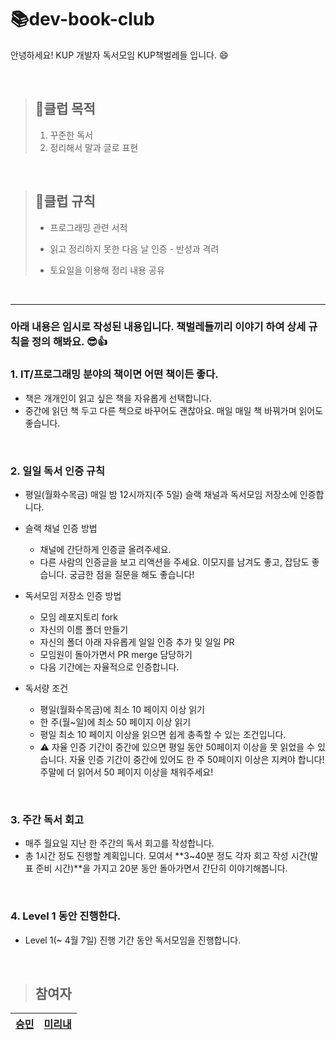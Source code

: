 # 📚dev-book-club
안녕하세요! KUP 개발자 독서모임 KUP책벌레들 입니다. 😄

<br/>

>  ## 🚩클럽 목적  
>  1. 꾸준한 독서
>  2. 정리해서 말과 글로 표현

<br/>

> ## 📌클럽 규칙
> * 프로그래밍 관련 서적  <br/>
>
> * 읽고 정리하지 못한 다음 날 인증 - 반성과 격려 <br/>
>
> * 토요일을 이용해 정리 내용 공유  <br/>

<br/>

* * *

### 아래 내용은 임시로 작성된 내용입니다. 책벌레들끼리 이야기 하여 상세 규칙을 정의 해봐요. 😎👍

### 1. IT/프로그래밍 분야의 책이면 어떤 책이든 좋다.
- 책은 개개인이 읽고 싶은 책을 자유롭게 선택합니다.
- 중간에 읽던 책 두고 다른 책으로 바꾸어도 괜찮아요. 매일 매일 책 바꿔가며 읽어도 좋습니다.

<br/>

### 2. 일일 독서 인증 규칙
- 평일(월화수목금) 매일 밤 12시까지(주 5일) 슬랙 채널과 독서모임 저장소에 인증합니다.

- 슬랙 채널 인증 방법
  - 채널에 간단하게 인증글 올려주세요.
  - 다른 사람의 인증글을 보고 리액션을 주세요. 이모지를 남겨도 좋고, 잡담도 좋습니다. 궁금한 점을 질문을 해도 좋습니다!

- 독서모임 저장소 인증 방법
  - 모임 레포지토리 fork
  - 자신의 이름 폴더 만들기
  - 자신의 폴더 아래 자유롭게 일일 인증 추가 및 일일 PR
  - 모임원이 돌아가면서 PR merge 담당하기
  - 다음 기간에는 자율적으로 인증합니다.

- 독서량 조건
  - 평일(월화수목금)에 최소 10 페이지 이상 읽기
  - 한 주(월~일)에 최소 50 페이지 이상 읽기
  - 평일 최소 10 페이지 이상을 읽으면 쉽게 충족할 수 있는 조건입니다.
  - ⚠ 자율 인증 기간이 중간에 있으면 평일 동안 50페이지 이상을 못 읽었을 수 있습니다. 자율 인증 기간이 중간에 있어도 한 주 50페이지 이상은 지켜야 합니다! 주말에 더 읽어서 50 페이지 이상을 채워주세요!

<br/>

### 3. 주간 독서 회고
- 매주 월요일 지난 한 주간의 독서 회고를 작성합니다.
- 총 1시간 정도 진행할 계획입니다. 모여서 **3~40분 정도 각자 회고 작성 시간(발표 준비 시간)**을 가지고 20분 동안 돌아가면서 간단히 이야기해봅니다.

<br/>

### 4. Level 1 동안 진행한다.
- Level 1(~ 4월 7일) 진행 기간 동안 독서모임을 진행합니다.

<br/>

> ## 참여자  
  [**승민**](https://github.com/ollala5276)  |  [**미리내**](https://github.com/mirinaepark) 
  ---|---|




